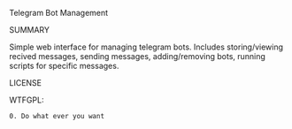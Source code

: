 Telegram Bot Management


SUMMARY

Simple web interface for managing telegram bots. Includes storing/viewing recived messages, sending messages, adding/removing bots, running scripts for specific messages. 


LICENSE

WTFGPL:
	
	0. Do what ever you want
